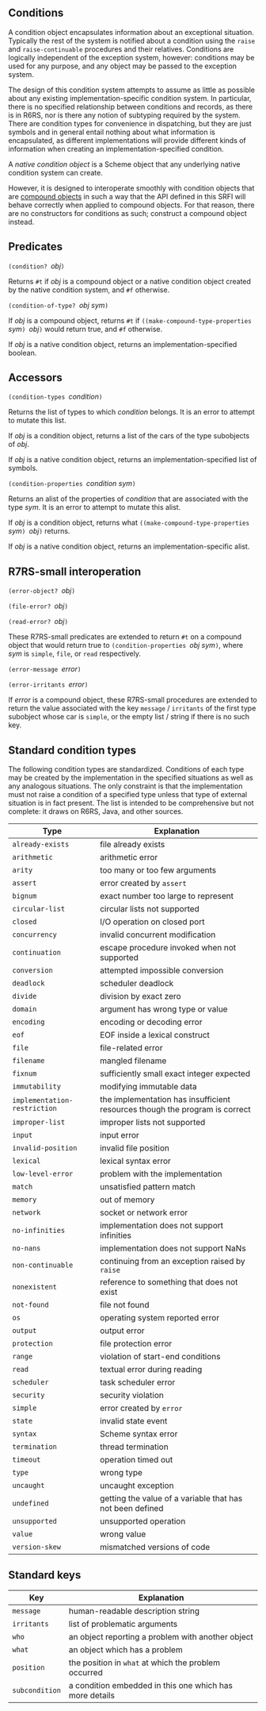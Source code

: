 ## Conditions

A condition object encapsulates information about an exceptional situation.
Typically the rest of the system is notified about a condition
using the `raise` and `raise-continuable` procedures and their relatives.
Conditions are logically independent of the exception system, however:
conditions may be used for any purpose, and any object may be passed to the exception system.

The design of this condition system attempts to assume as little as possible
about any existing implementation-specific condition system.
In particular, there is no specified relationship between conditions and records,
as there is in R6RS, nor is there any notion of subtyping required by the system.
There are condition types for convenience in dispatching,
but they are just symbols and in general entail nothing about what information is encapsulated,
as different implementations will provide different kinds of information
when creating an implementation-specified condition.

A *native condition object* is a Scheme object that any underlying native condition system
can create.

However, it is designed to interoperate smoothly with condition objects that are
[compound objects](CompoundObjectsCowan.md) in such a way that the API defined in this
SRFI will behave correctly when applied to compound objects.  For that reason, there are
no constructors for conditions as such; construct a compound object instead.

## Predicates

`(condition? `*obj*`)`

Returns `#t` if *obj* is a compound object or a native condition object
created by the native condition system, and `#f` otherwise.

`(condition-of-type? `*obj* *sym*`)`

If *obj* is a compound object, returns `#t` if `((make-compound-type-properties `*sym*`) `*obj*`)`
would return true, and `#f` otherwise.

If *obj* is a native condition object, returns an implementation-specified boolean.

## Accessors

`(condition-types `*condition*`)`

Returns the list of types to which *condition* belongs.  It is an error to attempt to mutate this list.

If *obj* is a condition object, returns a list of the cars of the type subobjects of *obj*.

If *obj* is a native condition object, returns an implementation-specified list of symbols.

`(condition-properties `*condition sym*`)`

Returns an alist of the properties of *condition* that are associated with the type *sym*.
It is an error to attempt to mutate this alist.

If *obj* is a condition object, returns what `((make-compound-type-properties `*sym*`) `*obj*`)` returns.

If *obj* is a native condition object, returns an implementation-specific alist.


## R7RS-small interoperation

`(error-object? `*obj*`)`

`(file-error? `*obj*`)`

`(read-error? `*obj*`)`

These R7RS-small predicates are extended to return `#t` on a compound object
that would return true to `(condition-properties `*obj sym*`)`,
where *sym* is `simple`, `file`, or `read` respectively.

`(error-message `*error*`)`

`(error-irritants `*error*`)`

If *error* is a compound object,
these R7RS-small procedures are extended to return the value associated with
the key `message` / `irritants` of the first type subobject whose car is `simple`,
or the empty list / string if there is no such key.

## Standard condition types

The following condition types are standardized.
Conditions of each type may be created by the implementation in the specified situations
as well as any analogous situations.
The only constraint is that the implementation must not raise a condition of a specified type
unless that type of external situation is in fact present.
The list is intended to be comprehensive but not complete: it draws on R6RS, Java, and other sources.

|Type|Explanation|
|---|---|
|`already-exists`|file already exists|
|`arithmetic`|arithmetic error|
|`arity`|too many or too few arguments|
|`assert`|error created by `assert`|
|`bignum`|exact number too large to represent|
|`circular-list`|circular lists not supported|
|`closed`|I/O operation on closed port|
|`concurrency`|invalid concurrent modification|
|`continuation`|escape procedure invoked when not supported|
|`conversion`|attempted impossible conversion|
|`deadlock`|scheduler deadlock|
|`divide`|division by exact zero|
|`domain`|argument has wrong type or value|
|`encoding`|encoding or decoding error|
|`eof`|EOF inside a lexical construct|
|`file`|file-related error|
|`filename`|mangled filename|
|`fixnum`|sufficiently small exact integer expected|
|`immutability`|modifying immutable data|
|`implementation-restriction`|the implementation has insufficient resources though the program is correct|
|`improper-list`|improper lists not supported|
|`input`|input error|
|`invalid-position`|invalid file position|
|`lexical`|lexical syntax error|
|`low-level-error`|problem with the implementation|
|`match`|unsatisfied pattern match|
|`memory`|out of memory|
|`network`|socket or network error|
|`no-infinities`|implementation does not support infinities|
|`no-nans`|implementation does not support NaNs|
|`non-continuable`|continuing from an exception raised by `raise`|
|`nonexistent`|reference to something that does not exist|
|`not-found`|file not found|
|`os`|operating system reported error|
|`output`|output error|
|`protection`|file protection error|
|`range`|violation of start-end conditions|
|`read`|textual error during reading|
|`scheduler`|task scheduler error|
|`security`|security violation|
|`simple`|error created by `error`|
|`state`|invalid state event|
|`syntax`|Scheme syntax error|
|`termination`|thread termination|
|`timeout`|operation timed out|
|`type`|wrong type|
|`uncaught`|uncaught exception|
|`undefined`|getting the value of a variable that has not been defined|
|`unsupported`|unsupported operation|
|`value`|wrong value|
|`version-skew`|mismatched versions of code|

## Standard keys

|Key|Explanation|
|---|---|
|`message`|human-readable description string|
|`irritants`|list of problematic arguments|
|`who`|an object reporting a problem with another object|
|`what`|an object which has a problem|
|`position`|the position in `what` at which the problem occurred|
|`subcondition`|a condition embedded in this one which has more details|

